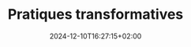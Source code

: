 ---
slug: TP
title: "Pratiques transformatives"
subsection: presentation
layout: presentation
institution:
    heig: 1
    logo: cnam
    short: Cnam
    name: "Conservatoire national des Arts et Métiers"
    web: "https://www.cnam.fr/"
collaboration:
    partner1:
        logo: tue
        short: TUe
        name: "Eindhoven University of Technology"
        web: "https://www.tue.nl"
        colo: "#592488"
        heig: 2
    partner2:
        logo: cnam
        short: Cnam
        name: "Conservatoire national des Arts et Métiers"
        web: "https://www.cnam.fr/"
        colo: "#c1002a"
        heig: 1
date: 2024-12-10T16:27:15+02:00
frontphoto: "https://1drv.ms/i/c/50aeab3cfffe3174/IQRwbWbHsQEfRq7jRHhgQkAZAejQ-TOEfwNyMPMThew3e5M?q=80&w=600"
description: "Une brève introduction"
slides: [
    ["google", "167CBM0Te8OHjMFi6VBG_mgdlkuA4aFBs"],
    ["google", "1liwibWai75HnupcZc80dFGrQD_hIX2TE"],
    ["google", "1sTCM07zPSrctmMJxdc3iFpKiAy-GYX7D"],
    ["google", "19ZQjeNFxq9EeQH36IGf0eroNes5W1iMJ"]
]
---